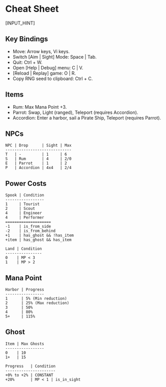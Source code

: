 # Cheat Sheet

[INPUT_HINT]

## Key Bindings

* Move: Arrow keys, Vi keys.
* Switch [Aim | Sight] Mode: Space | Tab.
* Quit: Ctrl + W.
* Open [Help | Debug] menu: C | V.
* [Reload | Replay] game: O | R.
* Copy RNG seed to clipboard: Ctrl + C.

## Items

* Rum: Max Mana Point +3.
* Parrot: Swap, Light (ranged), Teleport (requires Accordion).
* Accordion: Enter a harbor, sail a Pirate Ship, Teleport (requires Parrot).

## NPCs

    NPC | Drop      | Sight | Max
    -----------------------------
    T   | -         | 1     | 6
    S   | Rum       | 4     | 2/0
    E   | Parrot    | 1     | 2
    P   | Accordion | 4x4   | 2/4

## Power Costs

    Spook | Condition
    -----------------
    1     | Tourist
    2     | Scout
    4     | Engineer
    4     | Performer
    ====================
    -1    | is_from_side
    -2    | is_from_behind
    +1    | has_ghost && !has_item
    +item | has_ghost && has_item

    Land | Condition
    ----------------
    0    | MP < 3
    1    | MP > 2

## Mana Point

    Harbor | Progress
    -----------------
    1      | 5% (Min reduction)
    2      | 25% (Max reduction)
    3      | 50%
    4      | 80%
    5+     | 115%

## Ghost

    Item | Max Ghosts
    -----------------
    0    | 10
    1+   | 15

    Progress   | Condition
    ----------------------
    +0% to +2% | CONSTANT
    +20%       | MP < 1 | is_in_sight
